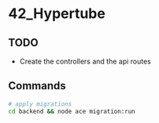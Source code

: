 # 42_Hypertube


## TODO

- Create the controllers and the api routes

## Commands

```bash
# apply migrations
cd backend && node ace migration:run
```

